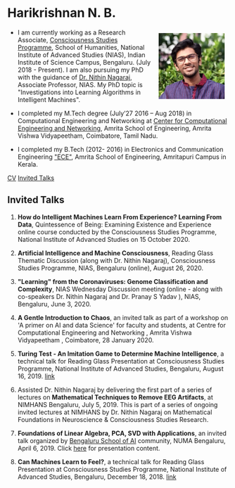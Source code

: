 # Harikrishnan N. B.

<img style="float: right;margin: 10px 10px 10px;" width="150" src="images/profile.jpg">


- I am currently working as a Research Associate, [Consciousness Studies Programme]([https://niasconsciousnesscentre.org/), School of Humanities, National Institute of Advanced Studies (NIAS), Indian Institute of Science Campus, Bengaluru. (July 2018 - Present). I am also pursuing my PhD with the guidance of [Dr. Nithin Nagaraj](https://sites.google.com/site/nithinnagaraj2/), Associate Professor, NIAS. My PhD topic is "Investigations into Learning Algorithms in Intelligent Machines".

- I completed my M.Tech degree (July’27 2016 – Aug 2018) in Computational Engineering and Networking at  [Center for Computational Engineering and Networking](https://www.amrita.edu/center/computational-engineering-and-networking), Amrita School of Engineering, Amrita Vishwa Vidyapeetham, Coimbatore, Tamil Nadu.

- I completed my B.Tech (2012- 2016) in Electronics and Communication Engineering ["ECE"](https://www.amrita.edu/school/engineering/amritapuri/electronics-and-communication), Amrita School of Engineering, Amritapuri Campus in Kerala.

<a href="cv">CV</a>
<a href="invitedtalks">Invited Talks</a>

## Invited Talks

1. **How do Intelligent Machines Learn From Experience? Learning From Data**, Quintessence of Being: Examining Existence and Experience online course conducted by the Consciousness Studies Programme, National Institute of Advanced Studies on 15 October 2020. 

2. **Artificial Intelligence and Machine Consciousness**, Reading Glass Thematic Discussion (along with Dr. Nithin Nagaraj), Consciousness Studies Programme,  NIAS, Bengaluru (online), August 26, 2020.

3. **"Learning" from the Coronaviruses: Genome Classification and Complexity**, NIAS Wednesday Discussion meeting (online - along with co-speakers Dr. Nithin Nagaraj and Dr. Pranay S Yadav ), NIAS, Bengaluru, June 3, 2020.  

4. **A Gentle Introduction to Chaos**, an invited talk as part of a workshop  on 'A primer on AI and data Science' for faculty and students,  at Centre for Computational Engineering and Networking , Amrita Vishwa Vidyapeetham , Coimbatore, 28 January 2020.

5. **Turing Test - An Imitation Game to Determine Machine Intelligence**,  a technical talk for Reading Glass Presentation at Consciousness Studies Programme, National Institute of Advanced Studies, Bengaluru, August 16, 2019. [link](https://drive.google.com/file/d/1lnn-mgxYlugYY9TJHExqoAzU7qlJIIel/view)

6. Assisted Dr. Nithin Nagaraj by delivering the first part of a series of lectures on **Mathematical Techniques to Remove EEG Artifacts**, at NIMHANS Bengaluru, July 5, 2019. This is part of a series of ongoing invited lectures at NIMHANS by Dr. Nithin Nagaraj on Mathematical Foundations in Neuroscience & Consciousness Studies Research.

 7. **Foundations of Linear Algebra, PCA, SVD with Applications**, an invited talk organized by [Bengaluru School of AI](https://www.meetup.com/Bengaluru-School-of-AI/events/260249370/) community, NUMA Bengaluru, April 6, 2019.  Click [here](https://github.com/HarikrishnanNB/Foundations_of_LA_PCA_SVD_with_applications) for presentation content.

 8. **Can Machines Learn to Feel?**,  a technical talk for Reading Glass Presentation at Consciousness Studies Programme, National Institute of Advanced Studies, Bengaluru, December 18, 2018. [link](https://niascsp.com/2018/12/12/can-machines-learn-to-feel-harikrishnan-nb/)
